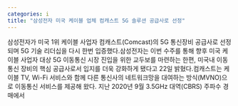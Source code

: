 ```yaml
---
categories: i
title: "삼성전자 미국 케이블 업체 컴캐스트 5G 솔루션 공급사로 선정"
---
```

삼성전자가 미국 1위 케이블 사업자 컴캐스트(Comcast)의 5G 통신장비 공급사로 선정되며 5G 기술 리더십을 다시 한번 입증했다.삼성전자는 이번 수주를 통해 향후 미국 케이블 사업자 대상 5G 이동통신 시장 진입을 위한 교두보를 마련하는 한편, 미국내 이동통신 장비의 핵심 공급사로서 입지를 더욱 강화하게 됐다고 22일 밝혔다.컴캐스트는 케이블 TV, Wi-Fi 서비스와 함께 다른 통신사의 네트워크망을 대여하는 방식(MVNO)으로 이동통신 서비스를 제공해 왔다. 지난 2020년 9월 3.5GHz 대역(CBRS) 주파수 경매에서